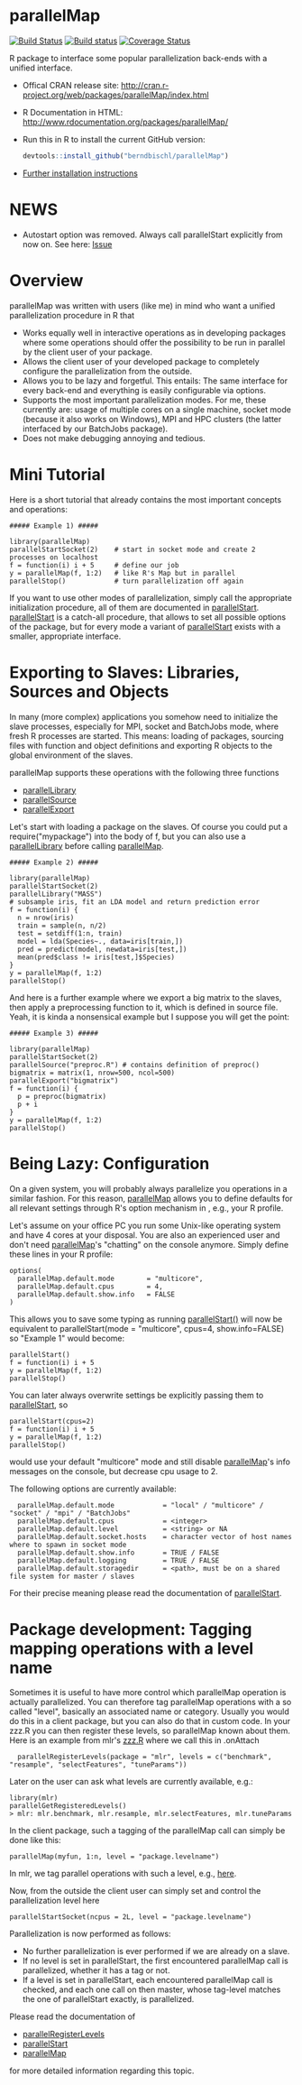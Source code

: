 parallelMap
===========

[![Build Status](https://travis-ci.org/berndbischl/parallelMap.svg)](https://travis-ci.org/berndbischl/parallelMap)
[![Build status](https://ci.appveyor.com/api/projects/status/2fg42cayx6e4yh82/branch/master?svg=true)](https://ci.appveyor.com/project/berndbischl/parallelmap/branch/master)
[![Coverage Status](https://coveralls.io/repos/berndbischl/parallelMap/badge.svg?branch=master)](https://coveralls.io/r/berndbischl/parallelMap?branch=master)

R package to interface some popular parallelization back-ends with a unified interface.

* Offical CRAN release site:
  http://cran.r-project.org/web/packages/parallelMap/index.html

* R Documentation in HTML:
  http://www.rdocumentation.org/packages/parallelMap/

* Run this in R to install the current GitHub version:
  ```r
  devtools::install_github("berndbischl/parallelMap")
  ```

* [Further installation instructions](https://github.com/tudo-r/PackagesInfo/wiki/Installation-Information)

NEWS
====

* Autostart option was removed. Always call parallelStart explicitly from now on. See here: [Issue](https://github.com/berndbischl/parallelMap/issues/17)


Overview
========

parallelMap was written with users (like me) in mind who want a unified parallelization procedure in R that

* Works equally well in interactive operations as in developing packages where some operations should offer the possibility to be run in parallel by the client user of your package.
* Allows the client user of your developed package to completely configure the parallelization from the outside.
* Allows you to be lazy and forgetful. This entails: The same interface for every back-end and everything is easily configurable via options.
* Supports the most important parallelization modes. For me, these currently are: usage of multiple cores on a single machine, socket mode (because it also works on Windows), MPI and HPC clusters (the latter interfaced by our BatchJobs package).
* Does not make debugging annoying and tedious.


Mini Tutorial
=============

Here is a short tutorial that already contains the most important concepts and operations:

```splus
##### Example 1) #####

library(parallelMap)
parallelStartSocket(2)    # start in socket mode and create 2 processes on localhost
f = function(i) i + 5     # define our job
y = parallelMap(f, 1:2)   # like R's Map but in parallel
parallelStop()            # turn parallelization off again
```

If you want to use other modes of parallelization, simply call the appropriate initialization procedure, all of them are documented in [parallelStart](http://www.rdocumentation.org/packages/parallelMap/functions/parallelStart.html). [parallelStart](http://www.rdocumentation.org/packages/parallelMap/functions/parallelStart.html) is a catch-all procedure, that allows to set all possible options of the package, but for every mode a variant of [parallelStart](http://www.rdocumentation.org/packages/parallelMap/functions/parallelStart.html) exists with a smaller, appropriate interface.


Exporting to Slaves: Libraries, Sources and Objects
==================================================

In many (more complex) applications you somehow need to initialize the slave processes, especially for MPI, socket and BatchJobs mode, where fresh R processes are started. This means: loading of packages, sourcing files with function and object definitions and exporting R objects to the global environment of the slaves.

parallelMap supports these operations with the following three functions

 * [parallelLibrary](http://www.rdocumentation.org/packages/parallelMap/functions/parallelLibrary.html)
 * [parallelSource](http://www.rdocumentation.org/packages/parallelMap/functions/parallelSource.html)
 * [parallelExport](http://www.rdocumentation.org/packages/parallelMap/functions/parallelExport.html)

Let's start with loading a package on the slaves. Of course you could put a require("mypackage") into the body of f, but you can also use a [parallelLibrary](http://www.rdocumentation.org/packages/parallelMap/functions/parallelLibrary.html) before calling [parallelMap](http://www.rdocumentation.org/packages/parallelMap/functions/parallelMap.html).

```splus
##### Example 2) #####

library(parallelMap)
parallelStartSocket(2)
parallelLibrary("MASS")
# subsample iris, fit an LDA model and return prediction error
f = function(i) {
  n = nrow(iris)
  train = sample(n, n/2)
  test = setdiff(1:n, train)
  model = lda(Species~., data=iris[train,])
  pred = predict(model, newdata=iris[test,])
  mean(pred$class != iris[test,]$Species)
}
y = parallelMap(f, 1:2)
parallelStop()
```

And here is a further example where we export a big matrix to the slaves, then
apply a preprocessing function to it, which is defined in source file. Yeah, it is kinda
a nonsensical example but I suppose you will get the point:

```splus
##### Example 3) #####

library(parallelMap)
parallelStartSocket(2)
parallelSource("preproc.R") # contains definition of preproc()
bigmatrix = matrix(1, nrow=500, ncol=500)
parallelExport("bigmatrix")
f = function(i) {
  p = preproc(bigmatrix)
  p + i
}
y = parallelMap(f, 1:2)
parallelStop()
```


Being Lazy: Configuration
========================================

On a given system, you will probably always parallelize you operations in a similar fashion. For this reason, [parallelMap](http://www.rdocumentation.org/packages/parallelMap/functions/parallelMap.html) allows you to define defaults for all relevant settings through R's option mechanism in , e.g., your R profile.

Let's assume on your office PC you run some Unix-like operating system and have 4 cores at your disposal. You are also an experienced user and don't need [parallelMap](http://www.rdocumentation.org/packages/parallelMap/functions/parallelMap.html)'s "chatting" on the console anymore. Simply define these lines in your R profile:


```splus
options(
  parallelMap.default.mode        = "multicore",
  parallelMap.default.cpus        = 4,
  parallelMap.default.show.info   = FALSE
)
```

This allows you to save some typing as running [parallelStart()](http://www.rdocumentation.org/packages/parallelMap/functions/parallelStart.html) will now be equivalent to parallelStart(mode = "multicore", cpus=4, show.info=FALSE) so "Example 1" would become:

```splus
parallelStart()
f = function(i) i + 5
y = parallelMap(f, 1:2)
parallelStop()
```

You can later always overwrite settings be explicitly passing them to [parallelStart](http://www.rdocumentation.org/packages/parallelMap/functions/parallelStart.html), so


```splus
parallelStart(cpus=2)
f = function(i) i + 5
y = parallelMap(f, 1:2)
parallelStop()
```

would use your default "multicore" mode and still disable [parallelMap](http://www.rdocumentation.org/packages/parallelMap/functions/parallelMap.html)'s info messages on the console, but decrease cpu usage to 2.

The following options are currently available:

```splus
  parallelMap.default.mode            = "local" / "multicore" / "socket" / "mpi" / "BatchJobs"
  parallelMap.default.cpus            = <integer>
  parallelMap.default.level           = <string> or NA
  parallelMap.default.socket.hosts    = character vector of host names where to spawn in socket mode
  parallelMap.default.show.info       = TRUE / FALSE
  parallelMap.default.logging         = TRUE / FALSE
  parallelMap.default.storagedir      = <path>, must be on a shared file system for master / slaves
```

For their precise meaning please read the documentation of [parallelStart](http://www.rdocumentation.org/packages/parallelMap/functions/parallelStart.html).


Package development: Tagging mapping operations with a level name
=================================================================

Sometimes it is useful to have more control which parallelMap operation is actually parallelized.
You can therefore tag parallelMap operations with a so called "level", basically an associated name
or category. Usually you would do this in a client package, but you can also do that in custom code.
In your zzz.R you can then register these levels, so parallelMap known about them.
Here is an example from mlr's
[zzz.R](https://github.com/berndbischl/mlr/blob/master/R/zzz.R)
where we call this in .onAttach

```splus
  parallelRegisterLevels(package = "mlr", levels = c("benchmark", "resample", "selectFeatures", "tuneParams"))
```

Later on the user can ask what levels are currently available, e.g.:
```splus
library(mlr)
parallelGetRegisteredLevels()
> mlr: mlr.benchmark, mlr.resample, mlr.selectFeatures, mlr.tuneParams
```

In the client package, such a tagging of the parallelMap call can simply be done like this:
```splus
parallelMap(myfun, 1:n, level = "package.levelname")
```

In mlr, we tag parallel operations with such a level, e.g.,
[here](https://github.com/berndbischl/mlr/blob/master/R/resample.R).

Now, from the outside the client user can simply set and control the parallelization level here

```splus
parallelStartSocket(ncpus = 2L, level = "package.levelname")
```

Parallelization is now performed as follows:

* No further parallelization is ever performed if we are already on a slave.
* If no level is set in parallelStart, the first encountered parallelMap call is parallelized, whether it has a tag or
not.
* If a level is set in parallelStart, each encountered parallelMap call is checked, and each one
  call on then master, whose tag-level matches the one of parallelStart exactly, is parallelized.

Please read the documentation of

 * [parallelRegisterLevels](http://www.rdocumentation.org/packages/parallelMap/functions/parallelRegisterLevels)
 * [parallelStart](http://www.rdocumentation.org/packages/parallelMap/functions/parallelStart)
 * [parallelMap](http://www.rdocumentation.org/packages/parallelMap/functions/parallelMap)

for more detailed information regarding this topic.





